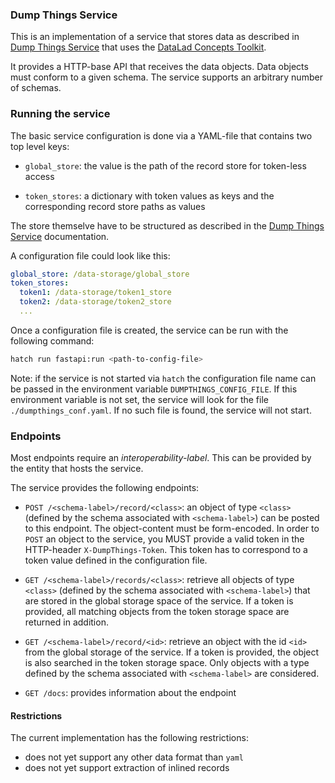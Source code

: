 
### Dump Things Service

This is an implementation of a service that stores data as described in
[Dump Things Service](https://concepts.datalad.org/dump-things-service) that uses the [DataLad Concepts Toolkit](https://concepts.datalad.org/dump-things).

It provides a HTTP-base API that receives the data objects.
Data objects must conform to a given schema. The service supports an arbitrary number of schemas.

### Running the service

The basic service configuration is done via a YAML-file that contains two top level keys:

- `global_store`: the value is the path of the record store for token-less access


- `token_stores`: a dictionary with token values as keys and the corresponding record store paths as values

The store themselve have to be structured as described in the [Dump Things Service](https://concepts.datalad.org/dump-things/) documentation.

A configuration file could look like this:

```yaml
global_store: /data-storage/global_store
token_stores:
  token1: /data-storage/token1_store
  token2: /data-storage/token2_store
  ...
```

Once a configuration file is created, the service can be run with the following command:

```bash
hatch run fastapi:run <path-to-config-file> 
```

Note: if the service is not started via `hatch` the configuration file name can be passed in the environment variable `DUMPTHINGS_CONFIG_FILE`.
If this environment variable is not set, the service will look for the file `./dumpthings_conf.yaml`.
If no such file is found, the service will not start.


### Endpoints

Most endpoints require an *interoperability-label*. This can be provided by the entity that hosts the service.

The service provides the following endpoints:

- `POST /<schema-label>/record/<class>`: an object of type `<class>` (defined by the schema associated with `<schema-label>`) can be posted to this endpoint.
 The object-content must be form-encoded.
 In order to `POST` an object to the service, you MUST provide a valid token in the HTTP-header `X-DumpThings-Token`. This token has to correspond to a token value defined in the configuration file.


- `GET /<schema-label>/records/<class>`: retrieve all objects of type `<class>` (defined by the schema associated with `<schema-label>`) that are stored in the global storage space of the service.
 If a token is provided, all matching objects from the token storage space are returned in addition.


- `GET /<schema-label>/record/<id>`: retrieve an object with the id `<id>` from the global storage of the service. If a token is provided, the object is also searched in the token storage space. Only objects with a type defined by the schema associated with `<schema-label>` are considered.


- `GET /docs`: provides information about the endpoint


#### Restrictions

The current implementation has the following restrictions:

- does not yet support any other data format than `yaml`
- does not yet support extraction of inlined records
